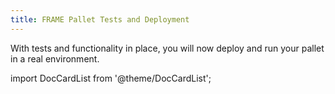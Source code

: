 ```yaml
---
title: FRAME Pallet Tests and Deployment
---
```


With tests and functionality in place, you will now deploy and run your pallet in a real environment.

import DocCardList from '@theme/DocCardList';

<DocCardList />
